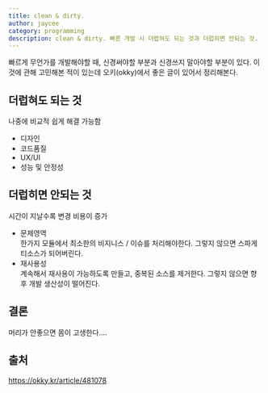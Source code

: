 ```yaml
---
title: clean & dirty.
author: jaycee
category: programming
description: clean & dirty. 빠른 개발 시 더렵혀도 되는 것과 더럽히면 안되는 것.
---
```


빠르게 무언가를 개발해야할 때, 신경써야할 부분과 신경쓰지 말아야할 부분이 있다. 
이것에 관해 고민해본 적이 있는데 오키(okky)에서 좋은 글이 있어서 정리해본다.

## 더럽혀도 되는 것
나중에 비교적 쉽게 해결 가능함
- 디자인
- 코드품질
- UX/UI
- 성능 및 안정성

## 더럽히면 안되는 것
시간이 지날수록 변경 비용이 증가
- 문제영역  
한가지 모듈에서 최소한의 비지니스 / 이슈를 처리해야한다. 그렇지 않으면 스파게티소스가 되어버린다.
- 재사용성  
계속해서 재사용이 가능하도록 만들고, 중복된 소스를 제거한다. 그렇지 않으면 향후 개발 생산성이 떨어진다.


## 결론
머리가 안좋으면 몸이 고생한다....

## 출처
https://okky.kr/article/481078
